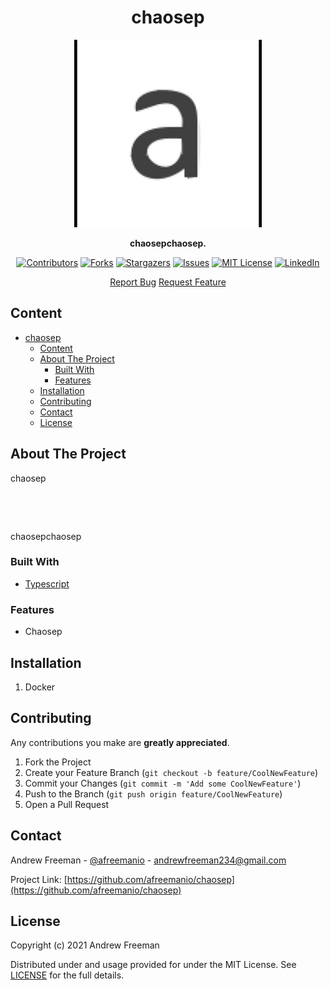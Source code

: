 <div align="center">

# chaosep

<img src=".repo/icon.jpg" alt='Project banner' width='300px'>

**chaosepchaosep.**

<!-- ![GitHub release (latest by date including pre-releases)](https://img.shields.io/github/v/release/ottxrgxist/stag?include_prereleases) -->
<!-- [![GitHub release (lastest by date including pre-releases)][releases-shield]][contributors-url] -->
[![Contributors][contributors-shield]][contributors-url]
[![Forks][forks-shield]][forks-url]
[![Stargazers][stars-shield]][stars-url]
[![Issues][issues-shield]][issues-url]
[![MIT License][license-shield]][license-url]
[![LinkedIn][linkedin-shield]][linkedin-url]

<!-- <a href='https://ko-fi.com/afreemanio' target='_blank'><img height='35' style='border:0px;height:46px;' src='https://az743702.vo.msecnd.net/cdn/kofi3.png?v=0' border='0' alt='Buy Me a Coffee at ko-fi.com' /> -->
<p>
    <a href="https://github.com/afreemanio/chaosep/issues">Report Bug</a>
    <a href="https://github.com/afreemanio/chaosep/issues">Request Feature</a>
</p>

<!-- <p align="left">
  <p align="left">

    ·

    <br />
    <br />
    chaosep web
    <br />
    <br />
  </p>
</p> -->

</div>


## Content

<!-- no toc -->

- [chaosep](#chaosep)
  - [Content](#content)
  - [About The Project](#about-the-project)
    - [Built With](#built-with)
    - [Features](#features)
  - [Installation](#installation)
  - [Contributing](#contributing)
  - [Contact](#contact)
  - [License](#license)

<!-- ABOUT THE PROJECT -->

## About The Project

chaosep

<p>
  <a href="https://github.com/afreemanio/chaosep/">
    <img src="https://imgur.com/OXnn6kk.jpg" alt="" width="875">
  </a>
</p>
<p align="left">
    <br />
</p>

chaosepchaosep
### Built With

- [Typescript](https://www.typescriptlang.org/)

### Features

- Chaosep


## Installation

1.  Docker
## Contributing

Any contributions you make are **greatly appreciated**.

1. Fork the Project
2. Create your Feature Branch (`git checkout -b feature/CoolNewFeature`)
3. Commit your Changes (`git commit -m 'Add some CoolNewFeature'`)
4. Push to the Branch (`git push origin feature/CoolNewFeature`)
5. Open a Pull Request

<!-- CONTACT -->

## Contact

Andrew Freeman - [@afreemanio](https://twitter.com/afreemanio) - andrewfreeman234@gmail.com

Project Link: [https://github.com/afreemanio/chaosep](https://github.com/afreemanio/chaosep)

## License

Copyright (c) 2021 Andrew Freeman

Distributed under and usage provided for under the MIT License. See [LICENSE][license-url] for the full details.

<!-- MARKDOWN LINKS & IMAGES -->
<!-- https://www.markdownguide.org/basic-syntax/#reference-style-links -->

[releases-shield]: https://img.shields.io/github/v/release/afreemanio/chaosep?include_prereleases?style=for-the-badge
[contributors-shield]: https://img.shields.io/github/contributors/afreemanio/chaosep.svg?style=for-the-badge
[contributors-url]: https://github.com/afreemanio/chaosep/graphs/contributors
[forks-shield]: https://img.shields.io/github/forks/afreemanio/chaosep.svg?style=for-the-badge
[forks-url]: https://github.com/afreemanio/chaosep/network/members
[stars-shield]: https://img.shields.io/github/stars/afreemanio/chaosep.svg?style=for-the-badge
[stars-url]: https://github.com/afreemanio/chaosep/stargazers
[issues-shield]: https://img.shields.io/github/issues/afreemanio/chaosep.svg?style=for-the-badge
[issues-url]: https://github.com/afreemanio/chaosep/issues
[license-shield]: https://img.shields.io/github/license/afreemanio/chaosep.svg?style=for-the-badge
[license-url]: https://github.com/afreemanio/chaosep/blob/master/LICENSE
[linkedin-shield]: https://img.shields.io/badge/-LinkedIn-black.svg?style=for-the-badge&logo=linkedin&colorB=555
[linkedin-url]: https://linkedin.com/in/afreemanio
